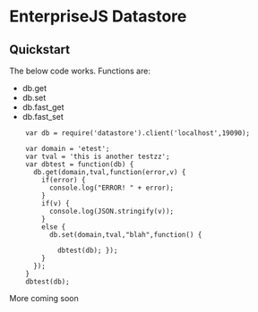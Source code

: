 EnterpriseJS Datastore
======================

Quickstart
----------
The below code works.  Functions are:
*   db.get 
*   db.set
*   db.fast_get 
*   db.fast_set

```
    var db = require('datastore').client('localhost',19090);
    
    var domain = 'etest';
    var tval = 'this is another testzz';
    var dbtest = function(db) {
      db.get(domain,tval,function(error,v) {
        if(error) {
          console.log("ERROR! " + error);      
        }
        if(v) {
          console.log(JSON.stringify(v));
        } 
        else {
          db.set(domain,tval,"blah",function() { 
            
            dbtest(db); });
        }
      });
    }
    dbtest(db);
```

More coming soon
